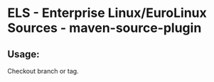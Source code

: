 # ELS - Enterprise Linux/EuroLinux Sources - maven-source-plugin
 
## Usage:
  Checkout branch or tag.
